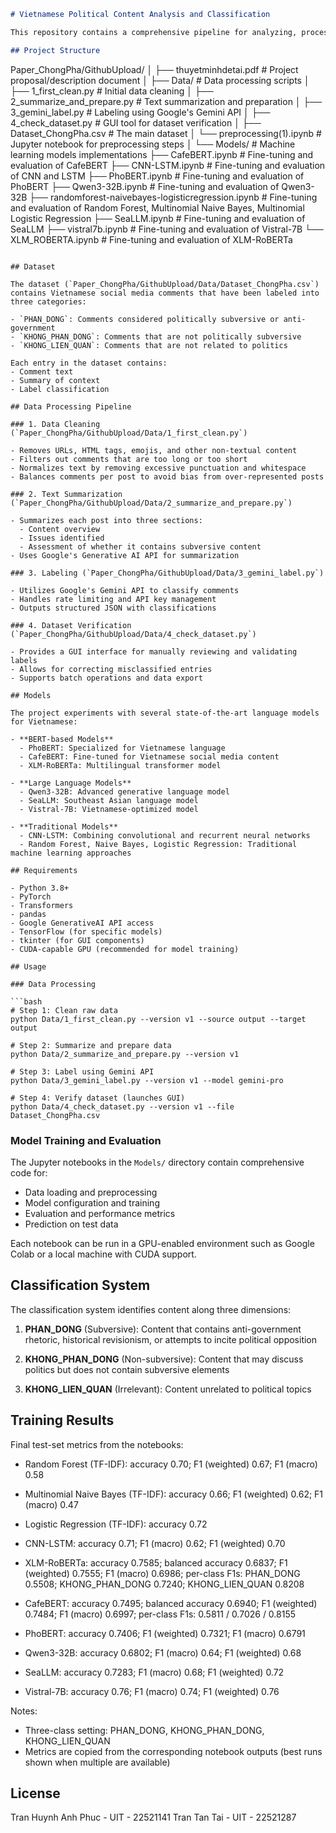 ```markdown
# Vietnamese Political Content Analysis and Classification

This repository contains a comprehensive pipeline for analyzing, processing, and classifying Vietnamese political content to detect and categorize subversive or politically sensitive comments.

## Project Structure

```
Paper_ChongPha/GithubUpload/
│
├── thuyetminhdetai.pdf      # Project proposal/description document
│
├── Data/                    # Data processing scripts
│   ├── 1_first_clean.py     # Initial data cleaning
│   ├── 2_summarize_and_prepare.py  # Text summarization and preparation
│   ├── 3_gemini_label.py    # Labeling using Google's Gemini API
│   ├── 4_check_dataset.py   # GUI tool for dataset verification
│   ├── Dataset_ChongPha.csv # The main dataset
│   └── preprocessing(1).ipynb # Jupyter notebook for preprocessing steps
│
└── Models/                  # Machine learning models implementations
    ├── CafeBERT.ipynb       # Fine-tuning and evaluation of CafeBERT
    ├── CNN-LSTM.ipynb       # Fine-tuning and evaluation of CNN and LSTM
    ├── PhoBERT.ipynb        # Fine-tuning and evaluation of PhoBERT
    ├── Qwen3-32B.ipynb      # Fine-tuning and evaluation of Qwen3-32B
    ├── randomforest-naivebayes-logisticregression.ipynb # Fine-tuning and evaluation of Random Forest, Multinomial Naive Bayes, Multinomial Logistic Regression
    ├── SeaLLM.ipynb         # Fine-tuning and evaluation of SeaLLM
    ├── vistral7b.ipynb      # Fine-tuning and evaluation of Vistral-7B
    └── XLM_ROBERTA.ipynb    # Fine-tuning and evaluation of XLM-RoBERTa
```

## Dataset

The dataset (`Paper_ChongPha/GithubUpload/Data/Dataset_ChongPha.csv`) contains Vietnamese social media comments that have been labeled into three categories:

- `PHAN_DONG`: Comments considered politically subversive or anti-government
- `KHONG_PHAN_DONG`: Comments that are not politically subversive
- `KHONG_LIEN_QUAN`: Comments that are not related to politics

Each entry in the dataset contains:
- Comment text
- Summary of context
- Label classification

## Data Processing Pipeline

### 1. Data Cleaning (`Paper_ChongPha/GithubUpload/Data/1_first_clean.py`)

- Removes URLs, HTML tags, emojis, and other non-textual content
- Filters out comments that are too long or too short
- Normalizes text by removing excessive punctuation and whitespace
- Balances comments per post to avoid bias from over-represented posts

### 2. Text Summarization (`Paper_ChongPha/GithubUpload/Data/2_summarize_and_prepare.py`)

- Summarizes each post into three sections:
  - Content overview
  - Issues identified
  - Assessment of whether it contains subversive content
- Uses Google's Generative AI API for summarization

### 3. Labeling (`Paper_ChongPha/GithubUpload/Data/3_gemini_label.py`)

- Utilizes Google's Gemini API to classify comments
- Handles rate limiting and API key management
- Outputs structured JSON with classifications

### 4. Dataset Verification (`Paper_ChongPha/GithubUpload/Data/4_check_dataset.py`)

- Provides a GUI interface for manually reviewing and validating labels
- Allows for correcting misclassified entries
- Supports batch operations and data export

## Models

The project experiments with several state-of-the-art language models for Vietnamese:

- **BERT-based Models**
  - PhoBERT: Specialized for Vietnamese language
  - CafeBERT: Fine-tuned for Vietnamese social media content
  - XLM-RoBERTa: Multilingual transformer model

- **Large Language Models**
  - Qwen3-32B: Advanced generative language model
  - SeaLLM: Southeast Asian language model
  - Vistral-7B: Vietnamese-optimized model

- **Traditional Models**
  - CNN-LSTM: Combining convolutional and recurrent neural networks
  - Random Forest, Naive Bayes, Logistic Regression: Traditional machine learning approaches

## Requirements

- Python 3.8+
- PyTorch
- Transformers
- pandas
- Google GenerativeAI API access
- TensorFlow (for specific models)
- tkinter (for GUI components)
- CUDA-capable GPU (recommended for model training)

## Usage

### Data Processing

```bash
# Step 1: Clean raw data
python Data/1_first_clean.py --version v1 --source output --target output

# Step 2: Summarize and prepare data
python Data/2_summarize_and_prepare.py --version v1

# Step 3: Label using Gemini API
python Data/3_gemini_label.py --version v1 --model gemini-pro

# Step 4: Verify dataset (launches GUI)
python Data/4_check_dataset.py --version v1 --file Dataset_ChongPha.csv
```

### Model Training and Evaluation

The Jupyter notebooks in the `Models/` directory contain comprehensive code for:
- Data loading and preprocessing
- Model configuration and training
- Evaluation and performance metrics
- Prediction on test data

Each notebook can be run in a GPU-enabled environment such as Google Colab or a local machine with CUDA support.

## Classification System

The classification system identifies content along three dimensions:

1. **PHAN_DONG** (Subversive): Content that contains anti-government rhetoric, historical revisionism, or attempts to incite political opposition

2. **KHONG_PHAN_DONG** (Non-subversive): Content that may discuss politics but does not contain subversive elements

3. **KHONG_LIEN_QUAN** (Irrelevant): Content unrelated to political topics

## Training Results

Final test-set metrics from the notebooks:
- Random Forest (TF-IDF): accuracy 0.70; F1 (weighted) 0.67; F1 (macro) 0.58
- Multinomial Naive Bayes (TF-IDF): accuracy 0.66; F1 (weighted) 0.62; F1 (macro) 0.47
- Logistic Regression (TF-IDF): accuracy 0.72

- CNN-LSTM: accuracy 0.71; F1 (macro) 0.62; F1 (weighted) 0.70

- XLM-RoBERTa: accuracy 0.7585; balanced accuracy 0.6837; F1 (weighted) 0.7555; F1 (macro) 0.6986; per-class F1s: PHAN_DONG 0.5508; KHONG_PHAN_DONG 0.7240; KHONG_LIEN_QUAN 0.8208
- CafeBERT: accuracy 0.7495; balanced accuracy 0.6940; F1 (weighted) 0.7484; F1 (macro) 0.6997; per-class F1s: 0.5811 / 0.7026 / 0.8155
- PhoBERT: accuracy 0.7406; F1 (weighted) 0.7321; F1 (macro) 0.6791

- Qwen3-32B: accuracy 0.6802; F1 (macro) 0.64; F1 (weighted) 0.68
- SeaLLM: accuracy 0.7283; F1 (macro) 0.68; F1 (weighted) 0.72
- Vistral-7B: accuracy 0.76; F1 (macro) 0.74; F1 (weighted) 0.76


Notes:
- Three-class setting: PHAN_DONG, KHONG_PHAN_DONG, KHONG_LIEN_QUAN
- Metrics are copied from the corresponding notebook outputs (best runs shown when multiple are available)

## License
Tran Huynh Anh Phuc - UIT - 22521141
Tran Tan Tai - UIT - 22521287

```
